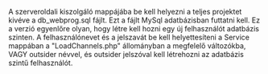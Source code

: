 A szerveroldali kiszolgáló mappájába be kell helyezni a teljes projektet kivéve a db_webprog.sql fájlt. Ezt a fájlt MySql adatbázisban futtatni kell. Ez a verzió egyenlőre olyan, hogy létre kell hozni egy új felhasználót adatbázis szinten. A felhasználónevet és a jelszavát be kell helyettesíteni a Service mappában a "LoadChannels.php" állományban a megfelelő változókba, VAGY outsider névvel, és outsider jelszóval kell létrehozni az adatbázis szintű felhasználót.
